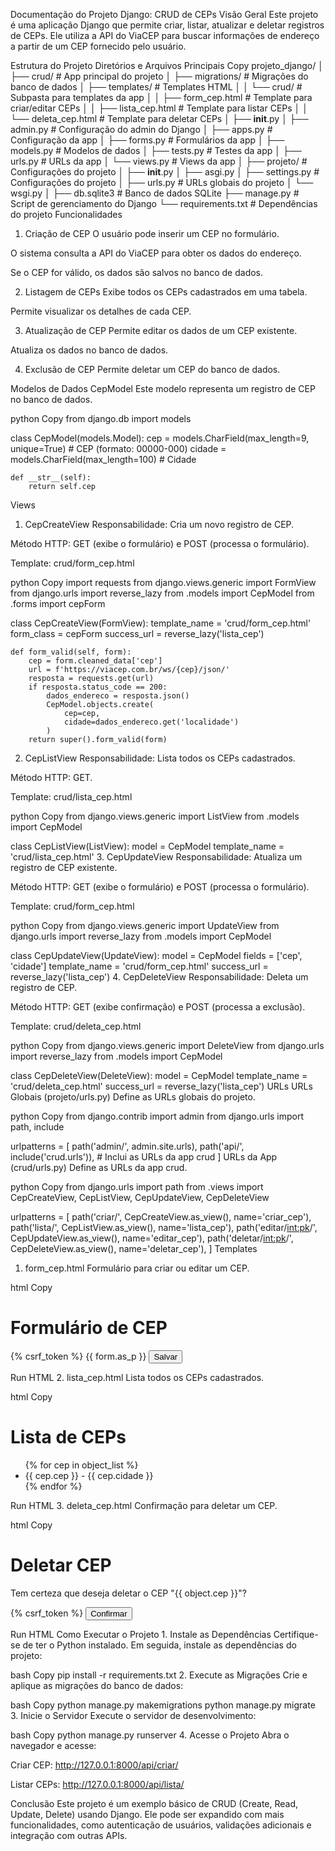 Documentação do Projeto Django: CRUD de CEPs
Visão Geral
Este projeto é uma aplicação Django que permite criar, listar, atualizar e deletar registros de CEPs. Ele utiliza a API do ViaCEP para buscar informações de endereço a partir de um CEP fornecido pelo usuário.

Estrutura do Projeto
Diretórios e Arquivos Principais
Copy
projeto_django/
│
├── crud/                        # App principal do projeto
│   ├── migrations/              # Migrações do banco de dados
│   ├── templates/               # Templates HTML
│   │   └── crud/                # Subpasta para templates da app
│   │       ├── form_cep.html    # Template para criar/editar CEPs
│   │       ├── lista_cep.html   # Template para listar CEPs
│   │       └── deleta_cep.html  # Template para deletar CEPs
│   ├── __init__.py
│   ├── admin.py                 # Configuração do admin do Django
│   ├── apps.py                  # Configuração da app
│   ├── forms.py                 # Formulários da app
│   ├── models.py                # Modelos de dados
│   ├── tests.py                 # Testes da app
│   ├── urls.py                  # URLs da app
│   └── views.py                 # Views da app
│
├── projeto/                     # Configurações do projeto
│   ├── __init__.py
│   ├── asgi.py
│   ├── settings.py              # Configurações do projeto
│   ├── urls.py                  # URLs globais do projeto
│   └── wsgi.py
│
├── db.sqlite3                   # Banco de dados SQLite
├── manage.py                    # Script de gerenciamento do Django
└── requirements.txt             # Dependências do projeto
Funcionalidades
1. Criação de CEP
O usuário pode inserir um CEP no formulário.

O sistema consulta a API do ViaCEP para obter os dados do endereço.

Se o CEP for válido, os dados são salvos no banco de dados.

2. Listagem de CEPs
Exibe todos os CEPs cadastrados em uma tabela.

Permite visualizar os detalhes de cada CEP.

3. Atualização de CEP
Permite editar os dados de um CEP existente.

Atualiza os dados no banco de dados.

4. Exclusão de CEP
Permite deletar um CEP do banco de dados.

Modelos de Dados
CepModel
Este modelo representa um registro de CEP no banco de dados.

python
Copy
from django.db import models

class CepModel(models.Model):
    cep = models.CharField(max_length=9, unique=True)  # CEP (formato: 00000-000)
    cidade = models.CharField(max_length=100)          # Cidade

    def __str__(self):
        return self.cep
Views
1. CepCreateView
Responsabilidade: Cria um novo registro de CEP.

Método HTTP: GET (exibe o formulário) e POST (processa o formulário).

Template: crud/form_cep.html

python
Copy
import requests
from django.views.generic import FormView
from django.urls import reverse_lazy
from .models import CepModel
from .forms import cepForm

class CepCreateView(FormView):
    template_name = 'crud/form_cep.html'
    form_class = cepForm
    success_url = reverse_lazy('lista_cep')

    def form_valid(self, form):
        cep = form.cleaned_data['cep']
        url = f'https://viacep.com.br/ws/{cep}/json/'
        resposta = requests.get(url)
        if resposta.status_code == 200:
            dados_endereco = resposta.json()
            CepModel.objects.create(
                cep=cep,
                cidade=dados_endereco.get('localidade')
            )
        return super().form_valid(form)
2. CepListView
Responsabilidade: Lista todos os CEPs cadastrados.

Método HTTP: GET.

Template: crud/lista_cep.html

python
Copy
from django.views.generic import ListView
from .models import CepModel

class CepListView(ListView):
    model = CepModel
    template_name = 'crud/lista_cep.html'
3. CepUpdateView
Responsabilidade: Atualiza um registro de CEP existente.

Método HTTP: GET (exibe o formulário) e POST (processa o formulário).

Template: crud/form_cep.html

python
Copy
from django.views.generic import UpdateView
from django.urls import reverse_lazy
from .models import CepModel

class CepUpdateView(UpdateView):
    model = CepModel
    fields = ['cep', 'cidade']
    template_name = 'crud/form_cep.html'
    success_url = reverse_lazy('lista_cep')
4. CepDeleteView
Responsabilidade: Deleta um registro de CEP.

Método HTTP: GET (exibe confirmação) e POST (processa a exclusão).

Template: crud/deleta_cep.html

python
Copy
from django.views.generic import DeleteView
from django.urls import reverse_lazy
from .models import CepModel

class CepDeleteView(DeleteView):
    model = CepModel
    template_name = 'crud/deleta_cep.html'
    success_url = reverse_lazy('lista_cep')
URLs
URLs Globais (projeto/urls.py)
Define as URLs globais do projeto.

python
Copy
from django.contrib import admin
from django.urls import path, include

urlpatterns = [
    path('admin/', admin.site.urls),
    path('api/', include('crud.urls')),  # Inclui as URLs da app crud
]
URLs da App (crud/urls.py)
Define as URLs da app crud.

python
Copy
from django.urls import path
from .views import CepCreateView, CepListView, CepUpdateView, CepDeleteView

urlpatterns = [
    path('criar/', CepCreateView.as_view(), name='criar_cep'),
    path('lista/', CepListView.as_view(), name='lista_cep'),
    path('editar/<int:pk>/', CepUpdateView.as_view(), name='editar_cep'),
    path('deletar/<int:pk>/', CepDeleteView.as_view(), name='deletar_cep'),
]
Templates
1. form_cep.html
Formulário para criar ou editar um CEP.

html
Copy
<!DOCTYPE html>
<html lang="en">
<head>
    <meta charset="UTF-8">
    <meta name="viewport" content="width=device-width, initial-scale=1.0">
    <title>Formulário de CEP</title>
</head>
<body>
    <h1>Formulário de CEP</h1>
    <form method="post">
        {% csrf_token %}
        {{ form.as_p }}
        <button type="submit">Salvar</button>
    </form>
</body>
</html>
Run HTML
2. lista_cep.html
Lista todos os CEPs cadastrados.

html
Copy
<!DOCTYPE html>
<html lang="en">
<head>
    <meta charset="UTF-8">
    <meta name="viewport" content="width=device-width, initial-scale=1.0">
    <title>Lista de CEPs</title>
</head>
<body>
    <h1>Lista de CEPs</h1>
    <ul>
        {% for cep in object_list %}
            <li>{{ cep.cep }} - {{ cep.cidade }}</li>
        {% endfor %}
    </ul>
</body>
</html>
Run HTML
3. deleta_cep.html
Confirmação para deletar um CEP.

html
Copy
<!DOCTYPE html>
<html lang="en">
<head>
    <meta charset="UTF-8">
    <meta name="viewport" content="width=device-width, initial-scale=1.0">
    <title>Deletar CEP</title>
</head>
<body>
    <h1>Deletar CEP</h1>
    <p>Tem certeza que deseja deletar o CEP "{{ object.cep }}"?</p>
    <form method="post">
        {% csrf_token %}
        <button type="submit">Confirmar</button>
    </form>
</body>
</html>
Run HTML
Como Executar o Projeto
1. Instale as Dependências
Certifique-se de ter o Python instalado. Em seguida, instale as dependências do projeto:

bash
Copy
pip install -r requirements.txt
2. Execute as Migrações
Crie e aplique as migrações do banco de dados:

bash
Copy
python manage.py makemigrations
python manage.py migrate
3. Inicie o Servidor
Execute o servidor de desenvolvimento:

bash
Copy
python manage.py runserver
4. Acesse o Projeto
Abra o navegador e acesse:

Criar CEP: http://127.0.0.1:8000/api/criar/

Listar CEPs: http://127.0.0.1:8000/api/lista/

Conclusão
Este projeto é um exemplo básico de CRUD (Create, Read, Update, Delete) usando Django. Ele pode ser expandido com mais funcionalidades, como autenticação de usuários, validações adicionais e integração com outras APIs.